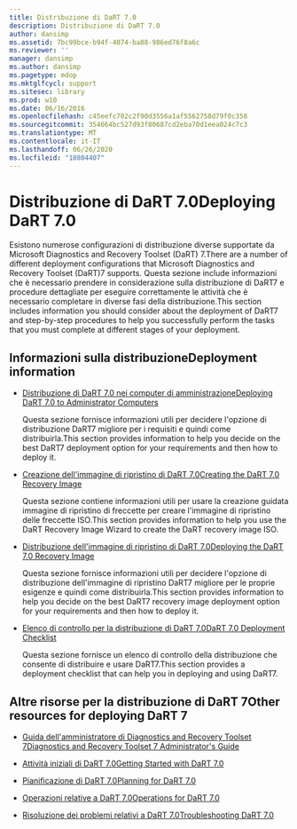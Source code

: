 ```yaml
---
title: Distribuzione di DaRT 7.0
description: Distribuzione di DaRT 7.0
author: dansimp
ms.assetid: 7bc99bce-b94f-4074-ba88-986ed76f8a6c
ms.reviewer: ''
manager: dansimp
ms.author: dansimp
ms.pagetype: mdop
ms.mktglfcycl: support
ms.sitesec: library
ms.prod: w10
ms.date: 06/16/2016
ms.openlocfilehash: c45eefc702c2f90d3556a1af5562758d79f0c358
ms.sourcegitcommit: 354664bc527d93f80687cd2eba70d1eea024c7c3
ms.translationtype: MT
ms.contentlocale: it-IT
ms.lasthandoff: 06/26/2020
ms.locfileid: "10804407"
---
```

# <span data-ttu-id="e3860-103">Distribuzione di DaRT 7.0</span><span class="sxs-lookup"><span data-stu-id="e3860-103">Deploying DaRT 7.0</span></span>


<span data-ttu-id="e3860-104">Esistono numerose configurazioni di distribuzione diverse supportate da Microsoft Diagnostics and Recovery Toolset (DaRT) 7.</span><span class="sxs-lookup"><span data-stu-id="e3860-104">There are a number of different deployment configurations that Microsoft Diagnostics and Recovery Toolset (DaRT)7 supports.</span></span> <span data-ttu-id="e3860-105">Questa sezione include informazioni che è necessario prendere in considerazione sulla distribuzione di DaRT7 e procedure dettagliate per eseguire correttamente le attività che è necessario completare in diverse fasi della distribuzione.</span><span class="sxs-lookup"><span data-stu-id="e3860-105">This section includes information you should consider about the deployment of DaRT7 and step-by-step procedures to help you successfully perform the tasks that you must complete at different stages of your deployment.</span></span>

## <span data-ttu-id="e3860-106">Informazioni sulla distribuzione</span><span class="sxs-lookup"><span data-stu-id="e3860-106">Deployment information</span></span>


-   [<span data-ttu-id="e3860-107">Distribuzione di DaRT 7.0 nei computer di amministrazione</span><span class="sxs-lookup"><span data-stu-id="e3860-107">Deploying DaRT 7.0 to Administrator Computers</span></span>](deploying-dart-70-to-administrator-computers-dart-7.md)

    <span data-ttu-id="e3860-108">Questa sezione fornisce informazioni utili per decidere l'opzione di distribuzione DaRT7 migliore per i requisiti e quindi come distribuirla.</span><span class="sxs-lookup"><span data-stu-id="e3860-108">This section provides information to help you decide on the best DaRT7 deployment option for your requirements and then how to deploy it.</span></span>

-   [<span data-ttu-id="e3860-109">Creazione dell'immagine di ripristino di DaRT 7.0</span><span class="sxs-lookup"><span data-stu-id="e3860-109">Creating the DaRT 7.0 Recovery Image</span></span>](creating-the-dart-70-recovery-image-dart-7.md)

    <span data-ttu-id="e3860-110">Questa sezione contiene informazioni utili per usare la creazione guidata immagine di ripristino di freccette per creare l'immagine di ripristino delle freccette ISO.</span><span class="sxs-lookup"><span data-stu-id="e3860-110">This section provides information to help you use the DaRT Recovery Image Wizard to create the DaRT recovery image ISO.</span></span>

-   [<span data-ttu-id="e3860-111">Distribuzione dell'immagine di ripristino di DaRT 7.0</span><span class="sxs-lookup"><span data-stu-id="e3860-111">Deploying the DaRT 7.0 Recovery Image</span></span>](deploying-the-dart-70-recovery-image-dart-7.md)

    <span data-ttu-id="e3860-112">Questa sezione fornisce informazioni utili per decidere l'opzione di distribuzione dell'immagine di ripristino DaRT7 migliore per le proprie esigenze e quindi come distribuirla.</span><span class="sxs-lookup"><span data-stu-id="e3860-112">This section provides information to help you decide on the best DaRT7 recovery image deployment option for your requirements and then how to deploy it.</span></span>

-   [<span data-ttu-id="e3860-113">Elenco di controllo per la distribuzione di DaRT 7.0</span><span class="sxs-lookup"><span data-stu-id="e3860-113">DaRT 7.0 Deployment Checklist</span></span>](dart-70-deployment-checklist-dart-7.md)

    <span data-ttu-id="e3860-114">Questa sezione fornisce un elenco di controllo della distribuzione che consente di distribuire e usare DaRT7.</span><span class="sxs-lookup"><span data-stu-id="e3860-114">This section provides a deployment checklist that can help you in deploying and using DaRT7.</span></span>

## <span data-ttu-id="e3860-115">Altre risorse per la distribuzione di DaRT 7</span><span class="sxs-lookup"><span data-stu-id="e3860-115">Other resources for deploying DaRT 7</span></span>


-   [<span data-ttu-id="e3860-116">Guida dell'amministratore di Diagnostics and Recovery Toolset 7</span><span class="sxs-lookup"><span data-stu-id="e3860-116">Diagnostics and Recovery Toolset 7 Administrator's Guide</span></span>](index.md)

-   [<span data-ttu-id="e3860-117">Attività iniziali di DaRT 7.0</span><span class="sxs-lookup"><span data-stu-id="e3860-117">Getting Started with DaRT 7.0</span></span>](getting-started-with-dart-70-new-ia.md)

-   [<span data-ttu-id="e3860-118">Pianificazione di DaRT 7.0</span><span class="sxs-lookup"><span data-stu-id="e3860-118">Planning for DaRT 7.0</span></span>](planning-for-dart-70-new-ia.md)

-   [<span data-ttu-id="e3860-119">Operazioni relative a DaRT 7.0</span><span class="sxs-lookup"><span data-stu-id="e3860-119">Operations for DaRT 7.0</span></span>](operations-for-dart-70-new-ia.md)

-   [<span data-ttu-id="e3860-120">Risoluzione dei problemi relativi a DaRT 7.0</span><span class="sxs-lookup"><span data-stu-id="e3860-120">Troubleshooting DaRT 7.0</span></span>](troubleshooting-dart-70-new-ia.md)

 

 





